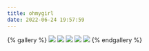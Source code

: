 ```yaml
---
title: ohmygirl
date: 2022-06-24 19:57:59
---
```


{% gallery %}
![](https://s2.loli.net/2022/06/24/6wRgSA3ZXnj7DNU.png)
![](https://s2.loli.net/2022/06/24/ZCXxKa1LcUSTu9h.jpg)
![](https://s2.loli.net/2022/06/24/PkNSldhBtnw16Mq.png)
![](https://s2.loli.net/2022/06/24/ayklpVIxQZ63d25.jpg)
![](https://s2.loli.net/2022/06/24/LQsaJWOZ31uUkA8.jpg)
{% endgallery %}
